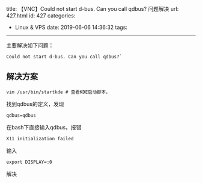 title: 【VNC】Could not start d-bus. Can you call qdbus? 问题解决
url: 427.html
id: 427
categories:
  - Linux &amp; VPS
date: 2019-06-06 14:36:32
tags:
---
主要解决如下问题：

    Could not start d-bus. Can you call qdbus?`
    
<!--more-->


解决方案
--

    vim /usr/bin/startkde # 查看KDE启动脚本。
    

找到qdbus的定义，发现

    qdbus=qdbus
    

在bash下直接输入qdbus，报错

    X11 initialization failed
    

输入

    export DISPLAY=:0
    

解决